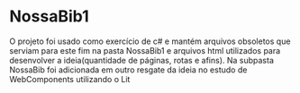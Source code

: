 # NossaBib1

O projeto foi usado como exercício de c# e mantém arquivos obsoletos que serviam para este fim na pasta NossaBib1 e arquivos html utilizados para desenvolver a ideia(quantidade de páginas, rotas e afins).
Na subpasta NossaBib foi adicionada em outro resgate da ideia no estudo de WebComponents utilizando o Lit

